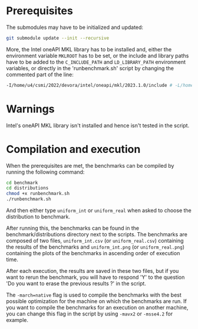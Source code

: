 # Prerequisites

The submodules may have to be initialized and updated:

```bash
git submodule update --init --recursive
```

More, the Intel oneAPI MKL library has to be installed and, either the environment variable `MKLROOT` has to be set, or the include and library paths have to be added to the `C_INCLUDE_PATH` and `LD_LIBRARY_PATH` environment variables, or directly in the 'runbenchmark.sh' script by changing the commented part of the line:

```bash
-I/home/u4/csmi/2022/devora/intel/oneapi/mkl/2023.1.0/include # -L/home/u4/csmi/2022/devora/intel/oneapi/mkl/2023.1.0/lib/intel64 -lmkl_intel_lp64 -lmkl_sequential -lmkl_core -lpthread -lm -ldl
```

# Warnings 

Intel's oneAPI MKL library isn't installed and hence isn't tested in the script.

# Compilation and execution

When the prerequisites are met, the benchmarks can be compiled by running the following command:

```bash
cd benchmark
cd distributions
chmod +x runbenchmark.sh
./runbenchmark.sh
```
And then either type `uniform_int` or `uniform_real` when asked to choose the distribution to benchmark.

After running this, the benchmarks can be found in the benchmark/distributions directory next to the scripts. The benchmarks are composed of two files, `uniform_int.csv` (or `uniform_real.csv`) containing the results of the benchmarks and `uniform_int.png` (or `uniform_real.png`) containing the plots of the benchmarks in ascending order of execution time.


After each execution, the results are saved in these two files, but if you want to rerun the benchmark, you will have to respond 'Y' to the question 'Do you want to erase the previous results ?' in the script.

The `-march=native` flag is used to compile the benchmarks with the best possible optimization for the machine on which the benchmarks are run. If you want to compile the benchmarks for an execution on another machine, you can change this flag in the script by using `-mavx2` or `-msse4.2` for example. 